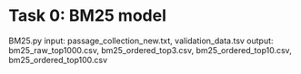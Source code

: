 # Task 0: BM25 model
BM25.py
input: passage_collection_new.txt, validation_data.tsv
output: bm25_raw_top1000.csv, bm25_ordered_top3.csv, bm25_ordered_top10.csv, bm25_ordered_top100.csv
